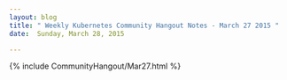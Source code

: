 ```yaml
---
layout: blog
title: " Weekly Kubernetes Community Hangout Notes - March 27 2015 "
date:  Sunday, March 28, 2015

---
```


{% include CommunityHangout/Mar27.html %}
